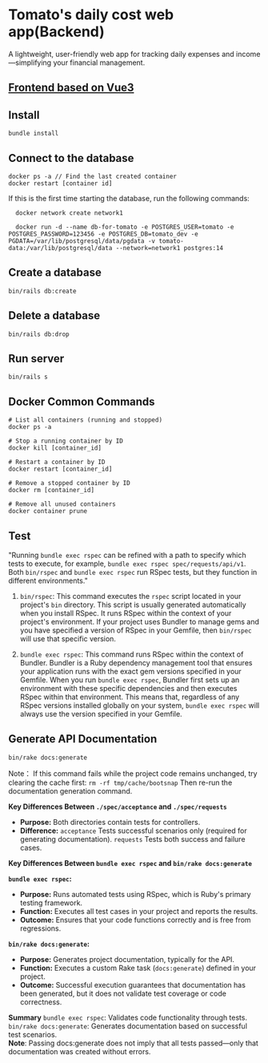 # Tomato's daily cost web app(Backend)
A lightweight, user-friendly web app for tracking daily expenses and income—simplifying your financial management.

## [Frontend based on Vue3](https://github.com/FredaFei/peach)

## Install
```
bundle install
```

## Connect to the database
```
docker ps -a // Find the last created container
docker restart [container id]
```
If this is the first time starting the database, run the following commands:

```
  docker network create network1

  docker run -d --name db-for-tomato -e POSTGRES_USER=tomato -e POSTGRES_PASSWORD=123456 -e POSTGRES_DB=tomato_dev -e PGDATA=/var/lib/postgresql/data/pgdata -v tomato-data:/var/lib/postgresql/data --network=network1 postgres:14
```

## Create a database

`bin/rails db:create`

## Delete a database

`bin/rails db:drop`

## Run server

`bin/rails s`

## Docker Common Commands
```
# List all containers (running and stopped)
docker ps -a

# Stop a running container by ID
docker kill [container_id]

# Restart a container by ID
docker restart [container_id]

# Remove a stopped container by ID
docker rm [container_id]

# Remove all unused containers
docker container prune
```
## Test

"Running `bundle exec rspec` can be refined with a path to specify which tests to execute, for example, `bundle exec rspec spec/requests/api/v1`.
Both `bin/rspec` and `bundle exec rspec` run RSpec tests, but they function in different environments."

1. `bin/rspec`: This command executes the `rspec` script located in your project's `bin` directory. This script is usually generated automatically when you install RSpec. It runs RSpec within the context of your project's environment. If your project uses Bundler to manage gems and you have specified a version of RSpec in your Gemfile, then `bin/rspec` will use that specific version.

2. `bundle exec rspec`: This command runs RSpec within the context of Bundler. Bundler is a Ruby dependency management tool that ensures your application runs with the exact gem versions specified in your Gemfile. When you run `bundle exec rspec`, Bundler first sets up an environment with these specific dependencies and then executes RSpec within that environment. This means that, regardless of any RSpec versions installed globally on your system, `bundle exec rspec` will always use the version specified in your Gemfile.

## Generate API Documentation

`bin/rake docs:generate`

Note： If this command fails while the project code remains unchanged, try clearing the cache first:
`rm -rf tmp/cache/bootsnap`
Then re-run the documentation generation command.

**Key Differences Between `./spec/acceptance` and `./spec/requests`**
- **Purpose:** Both directories contain tests for controllers.
- **Difference:** `acceptance` Tests successful scenarios only (required for generating documentation). `requests` Tests both success and failure cases.

**Key Differences Between `bundle exec rspec` and `bin/rake docs:generate`**

**`bundle exec rspec`:**
- **Purpose:** Runs automated tests using RSpec, which is Ruby's primary testing framework.
- **Function:** Executes all test cases in your project and reports the results.
- **Outcome:** Ensures that your code functions correctly and is free from regressions.

**`bin/rake docs:generate`:**
- **Purpose:** Generates project documentation, typically for the API.
- **Function:** Executes a custom Rake task (`docs:generate`) defined in your project.
- **Outcome:** Successful execution guarantees that documentation has been generated, but it does not validate test coverage or code correctness.

**Summary**
`bundle exec rspec`: Validates code functionality through tests.  
`bin/rake docs:generate`: Generates documentation based on successful test scenarios.  
**Note**: Passing docs:generate does not imply that all tests passed—only that documentation was created without errors.
